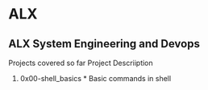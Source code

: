 # ALX

## ALX System Engineering and Devops

Projects covered so far
Project                                            Descriiption

1. 0x00-shell_basics                               * Basic commands in shell         
